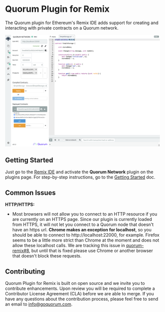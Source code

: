 # Quorum Plugin for Remix

The Quorum plugin for Ethereum's Remix IDE adds support for creating and interacting with private contracts on a Quorum network.

![screenshot](./images/quorum-remix.png "screenshot")

## Getting Started

Just go to the [Remix IDE](https://remix.ethereum.org) and activate the **Quorum Network** plugin on the plugins page. For step-by-step instructions, go to the [Getting Started](../Getting%20started) doc.

## Common Issues

**HTTP/HTTPS:**
- Most browsers will not allow you to connect to an HTTP resource if you are currently on an HTTPS page. Since our plugin is currently loaded from HTTPS, it will not let you connect to a Quorum node that doesn't have an https url. **Chrome makes an exception for localhost**, so you should be able to connect to http://localhost:22000, for example. Firefox seems to be a little more strict than Chrome at the moment and does not allow these localhost calls. We are tracking this issue in [quorum-remix#8](https://github.com/jpmorganchase/quorum-remix/issues/8), but until that is fixed please use Chrome or another browser that doesn't block these requests. 

## Contributing
Quorum Plugin for Remix is built on open source and we invite you to contribute enhancements. Upon review you will be required to complete a Contributor License Agreement (CLA) before we are able to merge. If you have any questions about the contribution process, please feel free to send an email to [info@goquorum.com](mailto:info@goquorum.com).
